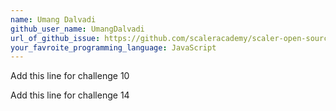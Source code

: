 ```yaml
---
name: Umang Dalvadi
github_user_name: UmangDalvadi
url_of_github_issue: https://github.com/scaleracademy/scaler-open-source-september-challenge/issues/405
your_favroite_programming_language: JavaScript
---
```


Add this line for challenge 10 

Add this line for challenge 14